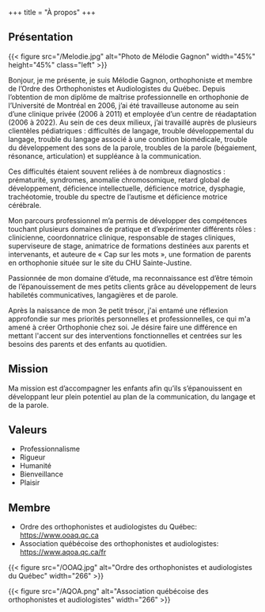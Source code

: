 +++
title = "À propos"
+++

## Présentation

{{< figure src="/Melodie.jpg" alt="Photo de Mélodie Gagnon" width="45%" height="45%" class="left" >}}

Bonjour, je me présente, je suis Mélodie Gagnon, orthophoniste et membre de l’Ordre des Orthophonistes et Audiologistes du Québec. Depuis l’obtention de mon diplôme de maîtrise professionnelle en orthophonie de l’Université de Montréal en 2006, j’ai été travailleuse autonome au sein d’une clinique privée (2006 à 2011) et employée d’un centre de réadaptation (2006 à 2022). Au sein de ces deux milieux, j’ai travaillé auprès de plusieurs clientèles pédiatriques : difficultés de langage, trouble développemental du langage, trouble du langage associé à une condition biomédicale, trouble du développement des sons de la parole, troubles de la parole (bégaiement, résonance, articulation) et suppléance à la communication.

Ces difficultés étaient souvent reliées à de nombreux diagnostics : prématurité, syndromes, anomalie chromosomique, retard global de développement, déficience intellectuelle, déficience motrice, dysphagie, trachéotomie, trouble du spectre de l’autisme et déficience motrice cérébrale.

Mon parcours professionnel m’a permis de développer des compétences touchant plusieurs domaines de pratique et d’expérimenter différents rôles : clinicienne, coordonnatrice clinique, responsable de stages cliniques, superviseure de stage, animatrice de formations destinées aux parents et intervenants, et auteure de « Cap sur les mots », une formation de parents en orthophonie située sur le site du CHU Sainte-Justine.

Passionnée de mon domaine d’étude, ma reconnaissance est d’être témoin de l’épanouissement de mes petits clients grâce au développement de leurs habiletés communicatives, langagières et de parole.

Après la naissance de mon 3e petit trésor, j'ai entamé une réflexion approfondie sur mes priorités personnelles et professionnelles, ce qui m'a amené à créer Orthophonie chez soi. Je désire faire une différence en mettant l'accent sur des interventions fonctionnelles et centrées sur les besoins des parents et des enfants au quotidien.

## Mission

Ma mission est d’accompagner les enfants afin qu’ils s’épanouissent en développant leur plein potentiel au plan de la communication, du langage et de la parole.

## Valeurs

* Professionnalisme
* Rigueur
* Humanité
* Bienveillance
* Plaisir

## Membre

* Ordre des orthophonistes et audiologistes du Québec: <https://www.ooaq.qc.ca>
* Association québécoise des orthophonistes et audiologistes: <https://www.aqoa.qc.ca/fr>

{{< figure src="/OOAQ.jpg" alt="Ordre des orthophonistes et audiologistes du Québec" width="266" >}}

{{< figure src="/AQOA.png" alt="Association québécoise des orthophonistes et audiologistes" width="266" >}}
